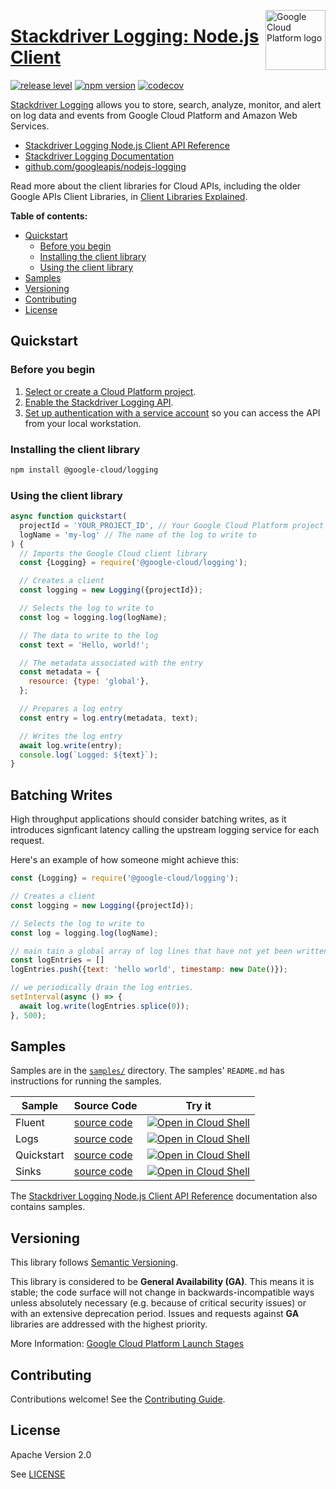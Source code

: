 [//]: # "This README.md file is auto-generated, all changes to this file will be lost."
[//]: # "To regenerate it, use `python -m synthtool`."
<img src="https://avatars2.githubusercontent.com/u/2810941?v=3&s=96" alt="Google Cloud Platform logo" title="Google Cloud Platform" align="right" height="96" width="96"/>

# [Stackdriver Logging: Node.js Client](https://github.com/googleapis/nodejs-logging)

[![release level](https://img.shields.io/badge/release%20level-general%20availability%20%28GA%29-brightgreen.svg?style=flat)](https://cloud.google.com/terms/launch-stages)
[![npm version](https://img.shields.io/npm/v/@google-cloud/logging.svg)](https://www.npmjs.org/package/@google-cloud/logging)
[![codecov](https://img.shields.io/codecov/c/github/googleapis/nodejs-logging/master.svg?style=flat)](https://codecov.io/gh/googleapis/nodejs-logging)




[Stackdriver Logging](https://cloud.google.com/logging/docs) allows you to store, search, analyze,
monitor, and alert on log data and events from Google Cloud Platform and Amazon Web Services.


* [Stackdriver Logging Node.js Client API Reference][client-docs]
* [Stackdriver Logging Documentation][product-docs]
* [github.com/googleapis/nodejs-logging](https://github.com/googleapis/nodejs-logging)

Read more about the client libraries for Cloud APIs, including the older
Google APIs Client Libraries, in [Client Libraries Explained][explained].

[explained]: https://cloud.google.com/apis/docs/client-libraries-explained

**Table of contents:**


* [Quickstart](#quickstart)
  * [Before you begin](#before-you-begin)
  * [Installing the client library](#installing-the-client-library)
  * [Using the client library](#using-the-client-library)
* [Samples](#samples)
* [Versioning](#versioning)
* [Contributing](#contributing)
* [License](#license)

## Quickstart

### Before you begin

1.  [Select or create a Cloud Platform project][projects].
1.  [Enable the Stackdriver Logging API][enable_api].
1.  [Set up authentication with a service account][auth] so you can access the
    API from your local workstation.

### Installing the client library

```bash
npm install @google-cloud/logging
```


### Using the client library

```javascript
async function quickstart(
  projectId = 'YOUR_PROJECT_ID', // Your Google Cloud Platform project ID
  logName = 'my-log' // The name of the log to write to
) {
  // Imports the Google Cloud client library
  const {Logging} = require('@google-cloud/logging');

  // Creates a client
  const logging = new Logging({projectId});

  // Selects the log to write to
  const log = logging.log(logName);

  // The data to write to the log
  const text = 'Hello, world!';

  // The metadata associated with the entry
  const metadata = {
    resource: {type: 'global'},
  };

  // Prepares a log entry
  const entry = log.entry(metadata, text);

  // Writes the log entry
  await log.write(entry);
  console.log(`Logged: ${text}`);
}

```
## Batching Writes

High throughput applications should consider batching writes, as it introduces signficant
latency calling the upstream logging service for each request.

Here's an example of how someone might achieve this:

```js
const {Logging} = require('@google-cloud/logging');

// Creates a client
const logging = new Logging({projectId});

// Selects the log to write to
const log = logging.log(logName);

// main tain a global array of log lines that have not yet been written.
const logEntries = []
logEntries.push({text: 'hello world', timestamp: new Date()});

// we periodically drain the log entries.
setInterval(async () => {
  await log.write(logEntries.splice(0));
}, 500);
```


## Samples

Samples are in the [`samples/`](https://github.com/googleapis/nodejs-logging/tree/master/samples) directory. The samples' `README.md`
has instructions for running the samples.

| Sample                      | Source Code                       | Try it |
| --------------------------- | --------------------------------- | ------ |
| Fluent | [source code](https://github.com/googleapis/nodejs-logging/blob/master/samples/fluent.js) | [![Open in Cloud Shell][shell_img]](https://console.cloud.google.com/cloudshell/open?git_repo=https://github.com/googleapis/nodejs-logging&page=editor&open_in_editor=samples/fluent.js,samples/README.md) |
| Logs | [source code](https://github.com/googleapis/nodejs-logging/blob/master/samples/logs.js) | [![Open in Cloud Shell][shell_img]](https://console.cloud.google.com/cloudshell/open?git_repo=https://github.com/googleapis/nodejs-logging&page=editor&open_in_editor=samples/logs.js,samples/README.md) |
| Quickstart | [source code](https://github.com/googleapis/nodejs-logging/blob/master/samples/quickstart.js) | [![Open in Cloud Shell][shell_img]](https://console.cloud.google.com/cloudshell/open?git_repo=https://github.com/googleapis/nodejs-logging&page=editor&open_in_editor=samples/quickstart.js,samples/README.md) |
| Sinks | [source code](https://github.com/googleapis/nodejs-logging/blob/master/samples/sinks.js) | [![Open in Cloud Shell][shell_img]](https://console.cloud.google.com/cloudshell/open?git_repo=https://github.com/googleapis/nodejs-logging&page=editor&open_in_editor=samples/sinks.js,samples/README.md) |



The [Stackdriver Logging Node.js Client API Reference][client-docs] documentation
also contains samples.

## Versioning

This library follows [Semantic Versioning](http://semver.org/).


This library is considered to be **General Availability (GA)**. This means it
is stable; the code surface will not change in backwards-incompatible ways
unless absolutely necessary (e.g. because of critical security issues) or with
an extensive deprecation period. Issues and requests against **GA** libraries
are addressed with the highest priority.





More Information: [Google Cloud Platform Launch Stages][launch_stages]

[launch_stages]: https://cloud.google.com/terms/launch-stages

## Contributing

Contributions welcome! See the [Contributing Guide](https://github.com/googleapis/nodejs-logging/blob/master/CONTRIBUTING.md).

## License

Apache Version 2.0

See [LICENSE](https://github.com/googleapis/nodejs-logging/blob/master/LICENSE)

[client-docs]: https://googleapis.dev/nodejs/logging/latest#reference
[product-docs]: https://cloud.google.com/logging/docs
[shell_img]: https://gstatic.com/cloudssh/images/open-btn.png
[projects]: https://console.cloud.google.com/project
[billing]: https://support.google.com/cloud/answer/6293499#enable-billing
[enable_api]: https://console.cloud.google.com/flows/enableapi?apiid=logging.googleapis.com
[auth]: https://cloud.google.com/docs/authentication/getting-started

<a name="reference"></a>
